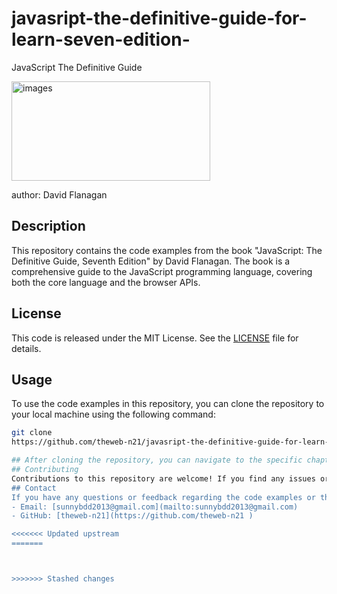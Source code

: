 # javasript-the-definitive-guide-for-learn-seven-edition-
JavaScript The Definitive Guide

<img width="318" height="159" alt="images" src="https://github.com/user-attachments/assets/761981fe-0226-41c8-a198-7f9b07678bec" />

author: David Flanagan
## Description
This repository contains the code examples from the book "JavaScript: The Definitive Guide, Seventh Edition" by David Flanagan. The book is a comprehensive guide to the JavaScript programming language, covering both the core language and the browser APIs.
## License
This code is released under the MIT License. See the [LICENSE](LICENSE) file for details.
## Usage
To use the code examples in this repository, you can clone the repository to your local machine using the following command:

```bash 
git clone
https://github.com/theweb-n21/javasript-the-definitive-guide-for-learn-seven-edition-.git

## After cloning the repository, you can navigate to the specific chapter or section you are interested in and run the code examples in your preferred JavaScript environment (e.g., Node.js, browser console).
## Contributing
Contributions to this repository are welcome! If you find any issues or have suggestions for improvements, please open an issue or submit a pull request. Please ensure that your contributions adhere to the project's coding standards and guidelines.
## Contact  
If you have any questions or feedback regarding the code examples or the book, feel free to reach out via the following channels:
- Email: [sunnybdd2013@gmail.com](mailto:sunnybdd2013@gmail.com)
- GitHub: [theweb-n21](https://github.com/theweb-n21 )

<<<<<<< Updated upstream
=======



>>>>>>> Stashed changes
